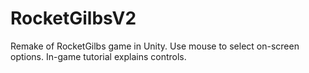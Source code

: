 # RocketGilbsV2
Remake of RocketGilbs game in Unity. Use mouse to select on-screen options. In-game tutorial explains controls.
